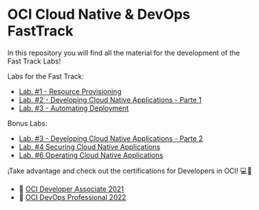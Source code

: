 # OCI Cloud Native & DevOps FastTrack
In this repository you will find all the material for the development of the Fast Track Labs!

Labs for the Fast Track:

- [Lab. #1 - Resource Provisioning](/Lab.%20%231%20-%20Resource%20Provisioning)
- [Lab. #2 - Developing Cloud Native Applications - Parte 1](Lab.%20%232%20-%20Developing%20Cloud%20Native%20Applications%20-%20Parte%201)
- [Lab. #3 - Automating Deployment](/Lab.%20%233%20-%20Automating%20Deployment)

Bonus Labs:
- [Lab. #3 - Developing Cloud Native Applications - Parte 2](/Lab.%20%233%20-%20Developing%20Cloud%20Native%20Applications%20-%20Parte%202)
- [Lab. #4 Securing Cloud Native Applications](/Lab.%20%234%20-%20Securing%20Cloud%20Native%20Applications)
- [Lab. #6 Operating Cloud Native Applications](/Lab.%20%236%20-%20Operating%20Cloud%20Native%20Applications)

¡Take advantage and check out the certifications for Developers in OCI! 💻🚀
- 🏅 [OCI Developer Associate 2021](https://mylearn.oracle.com/learning-path/become-an-oci-developer-associate/35644/102197)
- 🏅 [OCI DevOps Professional 2022](https://mylearn.oracle.com/learning-path/become-an-oci-devops-professional/35644/105156)
